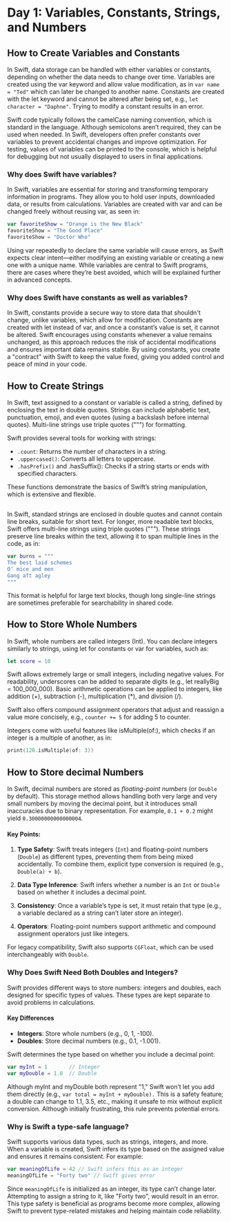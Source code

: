 # Day 1:  Variables, Constants, Strings, and Numbers

## How to Create Variables and Constants


In Swift, data storage can be handled with either variables or constants, depending on whether the data needs to change over time. Variables are created using the var keyword and allow value modification, as in ```var name = "Ted"``` which can later be changed to another name. Constants are created with the let keyword and cannot be altered after being set, e.g., ```let character = "Daphne"```. Trying to modify a constant results in an error.

Swift code typically follows the camelCase naming convention, which is standard in the language. Although semicolons aren’t required, they can be used when needed. In Swift, developers often prefer constants over variables to prevent accidental changes and improve optimization. For testing, values of variables can be printed to the console, which is helpful for debugging but not usually displayed to users in final applications.

### Why does Swift have variables?

In Swift, variables are essential for storing and transforming temporary information in programs. They allow you to hold user inputs, downloaded data, or results from calculations. Variables are created with var and can be changed freely without reusing var, as seen in:

```swift
var favoriteShow = "Orange is the New Black"
favoriteShow = "The Good Place"
favoriteShow = "Doctor Who"
```

Using var repeatedly to declare the same variable will cause errors, as Swift expects clear intent—either modifying an existing variable or creating a new one with a unique name. While variables are central to Swift programs, there are cases where they’re best avoided, which will be explained further in advanced concepts.

### Why does Swift have constants as well as variables?

In Swift, constants provide a secure way to store data that shouldn't change, unlike variables, which allow for modification. Constants are created with let instead of var, and once a constant’s value is set, it cannot be altered. Swift encourages using constants whenever a value remains unchanged, as this approach reduces the risk of accidental modifications and ensures important data remains stable. By using constants, you create a "contract" with Swift to keep the value fixed, giving you added control and peace of mind in your code.

## How to Create Strings

In Swift, text assigned to a constant or variable is called a string, defined by enclosing the text in double quotes. Strings can include alphabetic text, punctuation, emoji, and even quotes (using a backslash before internal quotes). Multi-line strings use triple quotes (""") for formatting.

Swift provides several tools for working with strings:

- ```.count```: Returns the number of characters in a string.
- ```.uppercased()```: Converts all letters to uppercase.
- ```.hasPrefix()``` and .hasSuffix(): Checks if a string starts or ends with specified characters.

These functions demonstrate the basics of Swift’s string manipulation, which is extensive and flexible.

## 

In Swift, standard strings are enclosed in double quotes and cannot contain line breaks, suitable for short text. For longer, more readable text blocks, Swift offers multi-line strings using triple quotes ("""). These strings preserve line breaks within the text, allowing it to span multiple lines in the code, as in:

```swift
var burns = """
The best laid schemes
O’ mice and men
Gang aft agley
"""
```
This format is helpful for large text blocks, though long single-line strings are sometimes preferable for searchability in shared code.

## How to Store Whole Numbers

In Swift, whole numbers are called integers (Int). You can declare integers similarly to strings, using let for constants or var for variables, such as:

```swift
let score = 10
```

Swift allows extremely large or small integers, including negative values. For readability, underscores can be added to separate digits (e.g., let reallyBig = 100_000_000). Basic arithmetic operations can be applied to integers, like addition (+), subtraction (-), multiplication (*), and division (/).

Swift also offers compound assignment operators that adjust and reassign a value more concisely, e.g., ```counter += 5``` for adding 5 to counter.

Integers come with useful features like isMultiple(of:), which checks if an integer is a multiple of another, as in:

```swift
print(120.isMultiple(of: 3))
```

## How to Store decimal Numbers

In Swift, decimal numbers are stored as *floating-point numbers* (or `Double` by default). This storage method allows handling both very large and very small numbers by moving the decimal point, but it introduces small inaccuracies due to binary representation. For example, `0.1 + 0.2` might yield `0.30000000000000004`.

#### Key Points:

1. **Type Safety**: Swift treats integers (`Int`) and floating-point numbers (`Double`) as different types, preventing them from being mixed accidentally. To combine them, explicit type conversion is required (e.g., `Double(a) + b`).

2. **Data Type Inference**: Swift infers whether a number is an `Int` or `Double` based on whether it includes a decimal point.

3. **Consistency**: Once a variable’s type is set, it must retain that type (e.g., a variable declared as a string can’t later store an integer).

4. **Operators**: Floating-point numbers support arithmetic and compound assignment operators just like integers.

For legacy compatibility, Swift also supports `CGFloat`, which can be used interchangeably with `Double`.

### Why Does Swift Need Both Doubles and Integers?

Swift provides different ways to store numbers: integers and doubles, each designed for specific types of values. These types are kept separate to avoid problems in calculations.

#### Key Differences

- **Integers**: Store whole numbers (e.g., 0, 1, -100).
- **Doubles**: Store decimal numbers (e.g., 0.1, -1.001).

Swift determines the type based on whether you include a decimal point:

```swift
var myInt = 1       // Integer
var myDouble = 1.0  // Double
```
Although myInt and myDouble both represent "1," Swift won’t let you add them directly (e.g., ```var total = myInt + myDouble).``` This is a safety feature; a double can change to 1.1, 3.5, etc., making it unsafe to mix without explicit conversion. Although initially frustrating, this rule prevents potential errors.

### Why is Swift a type-safe language?

Swift supports various data types, such as strings, integers, and more. When a variable is created, Swift infers its type based on the assigned value and ensures it remains consistent. For example:

```swift
var meaningOfLife = 42 // Swift infers this as an integer
meaningOfLife = "Forty two" // Swift gives error
```

Since ```meaningOfLife``` is initialized as an integer, its type can’t change later. Attempting to assign a string to it, like "Forty two", would result in an error. This type safety is beneficial as programs become more complex, allowing Swift to prevent type-related mistakes and helping maintain code reliability.


